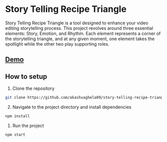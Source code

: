 # Story Telling Recipe Triangle
Story Telling Recipe Triangle is a tool designed to enhance your video editing storytelling process. This project revolves around three essential elements: Story, Emotion, and Rhythm. Each element represents a corner of the storytelling triangle, and at any given moment, one element takes the spotlight while the other two play supporting roles.

## [Demo](https://str.app3.in)

## How to setup

1. Clone the repository
```bash
git clone https://github.com/akashvaghela09/story-telling-recipe-triangle.git
```
2. Navigate to the project directory and install dependencies
```bash
npm install
```
1. Run the project
```bash
npm start
```

